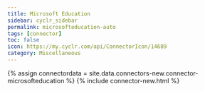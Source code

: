 ```yaml
---
title: Microsoft Education
sidebar: cyclr_sidebar
permalink: microsofteducation-auto
tags: [connector]
toc: false
icon: https://my.cyclr.com/api/ConnectorIcon/14689
category: Miscellaneous
---
```

{% assign connectordata = site.data.connectors-new.connector-microsofteducation %}
{% include connector-new.html %}	